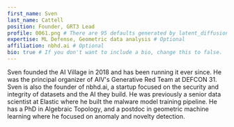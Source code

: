 ```yaml
---
first_name: Sven
last_name: Cattell
position: Founder, GRT3 Lead
profile: 0061.png # There are 95 defaults generated by latent_diffusion. The image will be automatically turned into a circle.
expertise: ML Defense, Geometric data analysis # Optional
affiliation: nbhd.ai # Optional
bio: true # If you don't want to include a bio, change this to false.
---
```


Sven founded the AI Village in 2018 and has been running it ever since. He was the principal organizer of AIV's Generative Red Team at DEFCON 31. Sven is also the founder of nbhd.ai, a startup focused on the security and integrity of datasets and the AI they build. He was previously a senior data scientist at Elastic where he built the malware model training pipeline. He has a PhD in Algebraic Topology, and a postdoc in geometric machine learning where he focused on anomaly and novelty detection.
